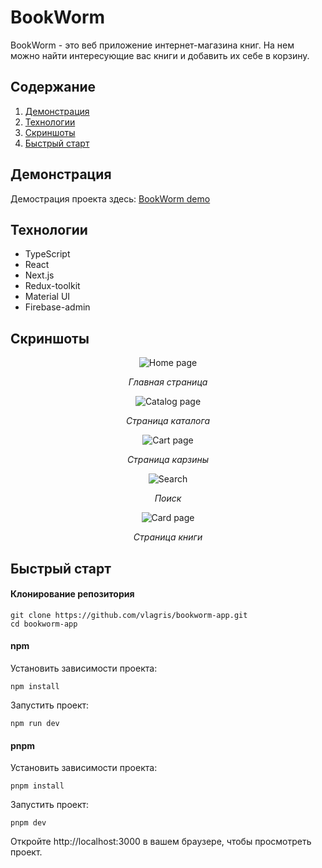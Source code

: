 # BookWorm

BookWorm - это веб приложение интернет-магазина книг. На нем можно найти интересующие вас книги и добавить их себе в корзину.

## Содержание

1. [Демонстрация](#демонстрация)
2. [Технологии](#технологии)
3. [Скриншоты](#скриншоты)
4. [Быстрый старт](#быстрый-старт)

## Демонстрация

Демострация проекта здесь: [BookWorm demo](https://bookworm-agilarin.netlify.app/)

## Технологии

- TypeScript
- React
- Next.js
- Redux-toolkit
- Material UI
- Firebase-admin

## Скриншоты

<div align="center">
  <img alt="Home page" src="https://github.com/vlagris/bookworm-app/blob/main/screenshots/home.png">
  <p><i>Главная страница</i></p>
  <img alt="Catalog page" src="https://github.com/vlagris/bookworm-app/blob/main/screenshots/catalog.png">
  <p><i>Страница каталога</i></p>
  <img alt="Cart page" src="https://github.com/vlagris/bookworm-app/blob/main/screenshots/cart.png">
  <p><i>Страница карзины</i></p>
  <img alt="Search" src="https://github.com/vlagris/bookworm-app/blob/main/screenshots/search.png">
  <p><i>Поиск</i></p>
  <img alt="Card page" src="https://github.com/vlagris/bookworm-app/blob/main/screenshots/card.png">
  <p><i>Страница книги</i></p>
</div>

## Быстрый старт

#### Клонирование репозитория

```
git clone https://github.com/vlagris/bookworm-app.git
cd bookworm-app
```

#### npm

Установить зависимости проекта:

```
npm install
```

Запустить проект:

```
npm run dev
```

#### pnpm

Установить зависимости проекта:

```
pnpm install
```

Запустить проект:

```
pnpm dev
```

Откройте http://localhost:3000 в вашем браузере, чтобы просмотреть проект.
